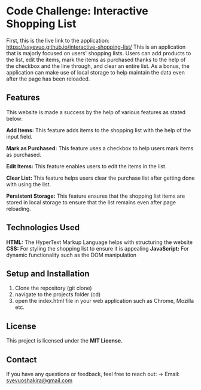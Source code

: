 # Code Challenge: Interactive Shopping List
First, this is the live link to the application: https://ssyevuo.github.io/interactive-shopping-list/
This is an application that is majorly focused on users' shopping lists. Users can add products to the list, edit the items, mark the items as purchased thanks to the help of the checkbox and the line through, and clear an entire list. As a bonus, the application can make use of local storage to help maintain the data even after the page has been reloaded.

## Features
This website is made a success by the help of various features as stated below:

**Add Items:** This feature adds items to the shopping list with the help of the input field.

**Mark as Purchased:** This feature uses a checkbox to help users mark items as purchased.

**Edit Items:** This feature enables users to edit the items in the list.

**Clear List:** This feature helps users clear the purchase list after getting done with using the list.

**Persistent Storage:** This feature ensures that the shopping list items are stored in local storage to ensure that the list remains even after page reloading.

## Technologies Used
**HTML:** The HyperText Markup Language helps with structuring the website
**CSS:** For styling the shopping list to ensure it is appealing
**JavaScript:** For dynamic functionality such as the DOM manipulation

## Setup and Installation
1. Clone the repository (git clone)
2. navigate to the projects folder (cd)
3. open the index.html file in your web application such as Chrome, Mozilla etc.

## License
This project is licensed under the **MIT License.**

## Contact
If you have any questions or feedback, feel free to reach out:
   -> Email: <syevuoshakira@gmail.com>

